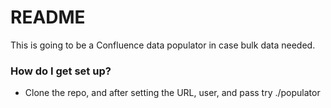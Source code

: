 # README #

This is going to be a Confluence data populator in case bulk data needed.


### How do I get set up? ###

* Clone the repo, and after setting the URL, user, and pass try ./populator

